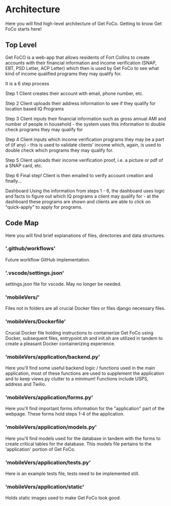 # Architecture

Here you will find high-level architecture of Get FoCo.
Getting to know Get FoCo starts here!

## Top Level

Get FoCO is a web-app that allows residents of Fort Collins to create accounts with their financial information and income verification (SNAP, EBT, PSD Letter, ACP Letter) which then is used by Get FoCo to see what kind of income qualified programs they may qualify for.

It is a 6 step process

Step 1
Client creates their account with email, phone number, etc.

Step 2
Client uploads their address information to see if they qualify for location based IQ Programs

Step 3
Client inputs their financial information such as gross annual AMI and number of people in household - the system uses this information to double check programs they may qualify for

Step 4
Client inputs which income verification programs they may be a part of (if any) - this is used to validate clients' income which, again, is used to double check which programs they may qualify for.

Step 5
Client uploads their income verification proof, i.e. a picture or pdf of a SNAP card, etc.

Step 6
Final step! Client is then emailed to verify account creation and finally...

Dashboard
Using the information from steps 1 - 6, the dashboard uses logic and facts to figure out which IQ programs a client may qualify for - at the dashboard these programs are shown and clients are able to click on "quick-apply" to apply for programs.

## Code Map
Here you will find brief explanations of files, directories and data structures.

### '.github/workflows'
Future workflow GitHub implementation.

### '.vscode/settings.json'
settings.json file for vscode. May no longer be needed.

### 'mobileVers/'
Files not in folders are all crucial Docker files or files django necessary files.

### 'mobileVers/Dockerfile'
Crucial Docker file holding instructions to containerize Get FoCo using Docker, subsequent files, entrypoint.sh and init.sh are utilized in tandem to create a pleasant Docker containerizing experience.

### 'mobileVers/application/backend.py'
Here you'll find some useful backend logic / functions used in the main application, most of these functions are used to 
supplement the application and to keep views.py clutter to a minimum! Functions include USPS, address and Twilio.

### 'mobileVers/application/forms.py'
Here you'll find important forms information for the "application" part of the webpage. These forms hold steps 1-4 of the application.

### 'mobileVers/application/models.py'
Here you'll find models used for the database in tandem with the forms to create critical tables for the database. This models file pertains to the 'application' portion of Get FoCo.

### 'mobileVers/application/tests.py'
Here is an example tests file, tests need to be implemented still.

### 'mobileVers/application/static'
Holds static images used to make Get FoCo look good.